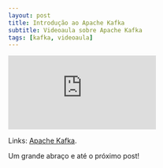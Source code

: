 ```yaml
---
layout: post
title: Introdução ao Apache Kafka
subtitle: Videoaula sobre Apache Kafka
tags: [kafka, videoaula]
---
```


<div class="video-container">
    <iframe src="https://www.youtube-nocookie.com/embed/tsBdfTHstTw" title="Videoaula sobre Apache Kafka" frameborder="0" allow="accelerometer; autoplay; encrypted-media; gyroscope; picture-in-picture" allowfullscreen></iframe>
</div>

Links:
<a href="https://kafka.apache.org/" target="\_blank">Apache Kafka</a>.

Um grande abraço e até o próximo post!

